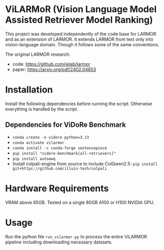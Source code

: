 # ViLARMoR (Vision Language Model Assisted Retriever Model Ranking)

This project was developed independently of the code base for LARMOR and as an extension of LARMOR.  It extends LARMOR from text only into vision-language domain.  Though it follows some of the same conventions.  

The original LARMOR research:
* code: https://github.com/ielab/larmor
* paper: https://arxiv.org/pdf/2402.04853

# Installation
Install the following dependencies before running the script.  Otherwise everything is handled by the script.

## Dependencies for ViDoRe Benchmark

* `conda create -n vidore python=3.13`
* `conda activate vilarmor`
* `conda install -c conda-forge sentencepiece`
* `pip install "vidore-benchmark[all-retrievers]"`
* `pip install autoawq`
* Install colpali-engine from source to include ColQwen2.5: `pip install git+https://github.com/illuin-tech/colpali`


# Hardware Requirements

VRAM above 65GB.  Tested on a single 80GB A100 or H100 NVIDIA GPU.

# Usage

Run the python file `run_vilarmor.py` to process the entire ViLARMOR pipeline including downloading necessary datasets.